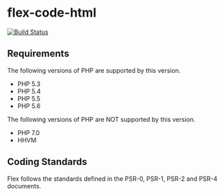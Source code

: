# flex-code-html

[![Build Status](https://travis-ci.org/elnebuloso/flex-code-html.svg?branch=master)](https://travis-ci.org/elnebuloso/flex-code-html)

## Requirements

The following versions of PHP are supported by this version.

* PHP 5.3
* PHP 5.4
* PHP 5.5
* PHP 5.6

The following versions of PHP are NOT supported by this version.

* PHP 7.0
* HHVM

## Coding Standards

Flex follows the standards defined in the PSR-0, PSR-1, PSR-2 and PSR-4 documents.